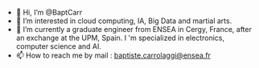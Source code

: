 - 👋 Hi, I’m @BaptCarr
- 👀 I’m interested in cloud computing, IA, Big Data and martial arts.
- 🌱 I’m currently a graduate engineer from ENSEA in Cergy, France, after an exchange at the UPM, Spain. I 'm specialized in electronics, computer science and AI.
- 📫 How to reach me by mail : baptiste.carrolaggi@ensea.fr

<!---
BaptCarr/BaptCarr is a ✨ special ✨ repository because its `README.md` (this file) appears on your GitHub profile.
You can click the Preview link to take a look at your changes.
--->
